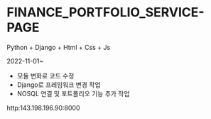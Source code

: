 # FINANCE_PORTFOLIO_SERVICE-PAGE

Python + Django + Html + Css + Js

2022-11-01~
- 모듈 변화로 코드 수정 
- Django로 프레임워크 변경 작업
- NOSQL 연결 및 포트폴리오 기능 추가 작업



http:143.198.196.90:8000